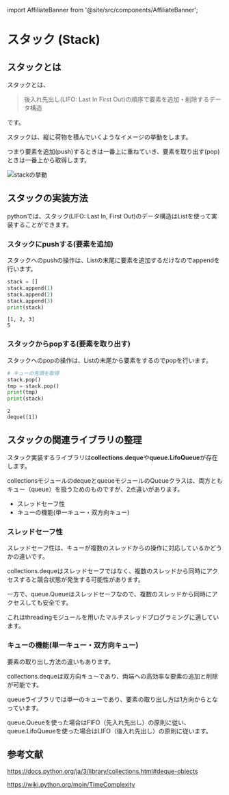 import AffiliateBanner from '@site/src/components/AffiliateBanner';

# スタック (Stack)

## スタックとは
スタックとは、

> 後入れ先出し(LIFO: Last In First Out)の順序で要素を追加・削除するデータ構造

です。
<br/>
 
スタックは、縦に荷物を積んでいくようなイメージの挙動をします。

つまり要素を追加(push)するときは一番上に重ねていき、要素を取り出す(pop)ときは一番上から取得します。

![stackの挙動](https://res.cloudinary.com/dtilrevrm/image/upload/v1757685323/stack%E3%81%AE%E6%8C%99%E5%8B%95_a03mi6.jpg)

## スタックの実装方法

pythonでは、スタック(LIFO: Last In, First Out)のデータ構造はListを使って実装することができます。

### スタックにpushする(要素を追加)

スタックへのpushの操作は、Listの末尾に要素を追加するだけなのでappendを行います。


````python  title="stackにデータを入れる"
stack = []
stack.append(1)
stack.append(2)
stack.append(3)
print(stack)
````

```text title="実行結果"
[1, 2, 3]
5
```

### スタックからpopする(要素を取り出す)

スタックへのpopの操作は、Listの末尾から要素をするのでpopを行います。

``` python title="stackからデータを取り出す"
# キューの先頭を取得
stack.pop()
tmp = stack.pop()
print(tmp)
print(stack)
```

```text title="実行結果"
2
deque([1])
```


## スタックの関連ライブラリの整理

スタック実装するライブラリは**collections.deque**や**queue.LifoQueue**が存在します。

collectionsモジュールのdequeとqueueモジュールのQueueクラスは、両方ともキュー（queue）を扱うためのものですが、2点違いがあります。

  * スレッドセーフ性
  * キューの機能(単一キュー・双方向キュー)



### スレッドセーフ性

スレッドセーフ性は、キューが複数のスレッドからの操作に対応しているかどうかの違いです。

collections.dequeはスレッドセーフではなく、複数のスレッドから同時にアクセスすると競合状態が発生する可能性があります。

一方で、queue.Queueはスレッドセーフなので、複数のスレッドから同時にアクセスしても安全です。

これはthreadingモジュールを用いたマルチスレッドプログラミングに適しています。


### キューの機能(単一キュー・双方向キュー)

要素の取り出し方法の違いもあります。

collections.dequeは双方向キューであり、両端への高効率な要素の追加と削除が可能です。

queueライブラリでは単一のキューであり、要素の取り出し方は1方向からとなっています。

queue.Queueを使った場合はFIFO（先入れ先出し）の原則に従い、queue.LifoQueueを使った場合はLIFO（後入れ先出し）の原則に従います。


## 参考文献

<AffiliateBanner site="algorithm-zukan" />

https://docs.python.org/ja/3/library/collections.html#deque-objects

https://wiki.python.org/moin/TimeComplexity